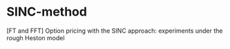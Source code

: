 # SINC-method
[FT and FFT] Option pricing with the SINC approach: experiments under the rough Heston model
